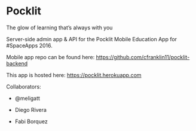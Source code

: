 # Pocklit
The glow of learning that’s always with you

Server-side admin app & API for the Pocklit Mobile Education App for #SpaceApps 2016.

Mobile app repo can be found here: https://github.com/cfranklin11/pocklit-backend

This app is hosted here: https://pocklit.herokuapp.com

Collaborators:

- @meligatt

- Diego Rivera

- Fabi Borquez
